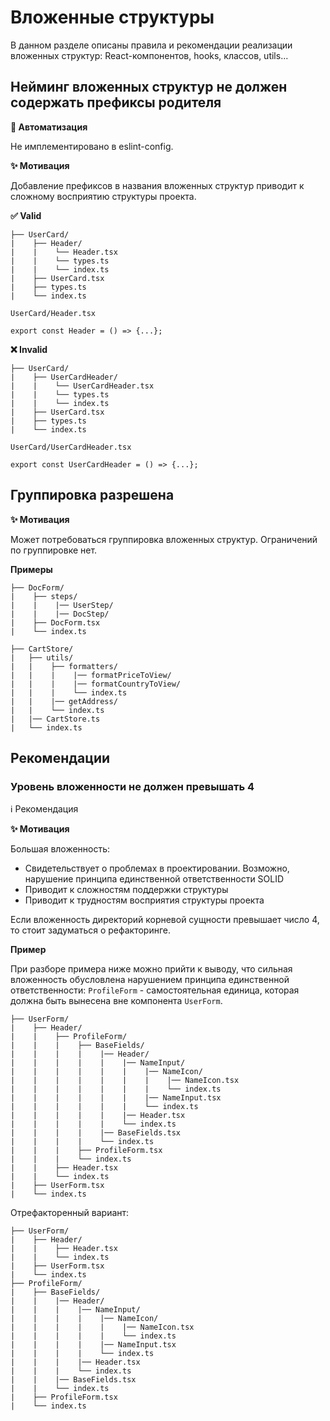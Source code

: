 # Вложенные структуры

В данном разделе описаны правила и рекомендации реализации вложенных структур: React-компонентов, hooks, классов, utils...

## Нейминг вложенных структур не должен содержать префиксы родителя

**🤖 Автоматизация**

Не имплементировано в eslint-config.

**✨ Мотивация**

Добавление префиксов в названия вложенных структур приводит к сложному восприятию структуры проекта.

**✅ Valid**

```
├── UserCard/
|    ├── Header/ 
|    |    └── Header.tsx
|    |    └── types.ts
|    |    └── index.ts
|    ├── UserCard.tsx
|    ├── types.ts
|    └── index.ts
```

```UserCard/Header.tsx```
```tsx
export const Header = () => {...};
```

**❌ Invalid**

```
├── UserCard/
|    ├── UserCardHeader/ 
|    |    └── UserCardHeader.tsx
|    |    └── types.ts
|    |    └── index.ts
|    ├── UserCard.tsx
|    ├── types.ts
|    └── index.ts
```

```UserCard/UserCardHeader.tsx```
```tsx
export const UserCardHeader = () => {...};
```

## Группировка разрешена

**✨ Мотивация**

Может потребоваться группировка вложенных структур.
Ограничений по группировке нет.

**Примеры**

```
├── DocForm/
|    ├── steps/
|    |    |── UserStep/
|    |    |── DocStep/
|    ├── DocForm.tsx
|    └── index.ts
```

```
├── CartStore/
|   ├── utils/
|   |    ├── formatters/
|   |    |    |── formatPriceToView/
|   |    |    |── formatCountryToView/
|   |    |    └── index.ts
|   |    |── getAddress/
|   |    └── index.ts
|   |── CartStore.ts
|   └── index.ts
```

## Рекомендации

### Уровень вложенности не должен превышать 4

ℹ️ Рекомендация

**✨ Мотивация**

Большая вложенность:
- Свидетельствует о проблемах в проектировании. Возможно, нарушение принципа единственной ответственности SOLID
- Приводит к сложностям поддержки структуры
- Приводит к трудностям восприятия структуры проекта

Если вложенность директорий корневой сущности превышает число 4, то стоит задуматься о рефакторинге.

**Пример**

При разборе примера ниже можно прийти к выводу, что сильная вложенность обусловлена нарушением принципа единственной ответственности:
```ProfileForm``` - самостоятельная единица, которая должна быть вынесена вне компонента ```UserForm```.

```
├── UserForm/
|    ├── Header/ 
|    |    ├── ProfileForm/
|    |    |    ├── BaseFields/
|    |    |    |    |── Header/
|    |    |    |    |    |── NameInput/
|    |    |    |    |    |    |── NameIcon/
|    |    |    |    |    |    |    |── NameIcon.tsx
|    |    |    |    |    |    |    └── index.ts
|    |    |    |    |    |    |── NameInput.tsx
|    |    |    |    |    |    └── index.ts
|    |    |    |    |    |── Header.tsx
|    |    |    |    |    └── index.ts
|    |    |    |    |── BaseFields.tsx
|    |    |    |    └── index.ts
|    |    |    ├── ProfileForm.tsx
|    |    |    └── index.ts
|    |    ├── Header.tsx
|    |    └── index.ts
|    ├── UserForm.tsx
|    └── index.ts
```

Отрефакторенный вариант:
```
├── UserForm/
|    ├── Header/ 
|    |    ├── Header.tsx
|    |    └── index.ts
|    ├── UserForm.tsx
|    └── index.ts
├── ProfileForm/
|    ├── BaseFields/
|    |    |── Header/
|    |    |    |── NameInput/
|    |    |    |    |── NameIcon/
|    |    |    |    |    |── NameIcon.tsx
|    |    |    |    |    └── index.ts
|    |    |    |    |── NameInput.tsx
|    |    |    |    └── index.ts
|    |    |    |── Header.tsx
|    |    |    └── index.ts
|    |    |── BaseFields.tsx
|    |    └── index.ts
|    ├── ProfileForm.tsx
|    └── index.ts
```
